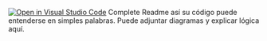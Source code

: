 [![Open in Visual Studio Code](https://classroom.github.com/assets/open-in-vscode-2e0aaae1b6195c2367325f4f02e2d04e9abb55f0b24a779b69b11b9e10269abc.svg)](https://classroom.github.com/online_ide?assignment_repo_id=15505656&assignment_repo_type=AssignmentRepo)
Complete Readme así su código puede entenderse en simples palabras. Puede adjuntar diagramas y explicar lógica aquí. 
